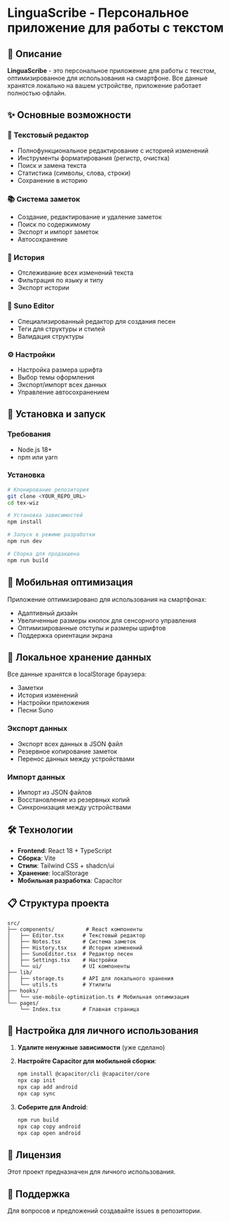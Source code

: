 # LinguaScribe - Персональное приложение для работы с текстом

## 🎯 Описание

**LinguaScribe** - это персональное приложение для работы с текстом, оптимизированное для использования на смартфоне. Все данные хранятся локально на вашем устройстве, приложение работает полностью офлайн.

## ✨ Основные возможности

### 📝 Текстовый редактор

- Полнофункциональное редактирование с историей изменений
- Инструменты форматирования (регистр, очистка)
- Поиск и замена текста
- Статистика (символы, слова, строки)
- Сохранение в историю

### 📚 Система заметок

- Создание, редактирование и удаление заметок
- Поиск по содержимому
- Экспорт и импорт заметок
- Автосохранение

### 📖 История

- Отслеживание всех изменений текста
- Фильтрация по языку и типу
- Экспорт истории

### 🎵 Suno Editor

- Специализированный редактор для создания песен
- Теги для структуры и стилей
- Валидация структуры

### ⚙️ Настройки

- Настройка размера шрифта
- Выбор темы оформления
- Экспорт/импорт всех данных
- Управление автосохранением

## 🚀 Установка и запуск

### Требования

- Node.js 18+
- npm или yarn

### Установка

```bash
# Клонирование репозитория
git clone <YOUR_REPO_URL>
cd tex-wiz

# Установка зависимостей
npm install

# Запуск в режиме разработки
npm run dev

# Сборка для продакшена
npm run build
```

## 📱 Мобильная оптимизация

Приложение оптимизировано для использования на смартфонах:

- Адаптивный дизайн
- Увеличенные размеры кнопок для сенсорного управления
- Оптимизированные отступы и размеры шрифтов
- Поддержка ориентации экрана

## 💾 Локальное хранение данных

Все данные хранятся в localStorage браузера:

- Заметки
- История изменений
- Настройки приложения
- Песни Suno

### Экспорт данных

- Экспорт всех данных в JSON файл
- Резервное копирование заметок
- Перенос данных между устройствами

### Импорт данных

- Импорт из JSON файлов
- Восстановление из резервных копий
- Синхронизация между устройствами

## 🛠 Технологии

- **Frontend**: React 18 + TypeScript
- **Сборка**: Vite
- **Стили**: Tailwind CSS + shadcn/ui
- **Хранение**: localStorage
- **Мобильная разработка**: Capacitor

## 📋 Структура проекта

```
src/
├── components/          # React компоненты
│   ├── Editor.tsx      # Текстовый редактор
│   ├── Notes.tsx       # Система заметок
│   ├── History.tsx     # История изменений
│   ├── SunoEditor.tsx  # Редактор песен
│   ├── Settings.tsx    # Настройки
│   └── ui/             # UI компоненты
├── lib/
│   ├── storage.ts      # API для локального хранения
│   └── utils.ts        # Утилиты
├── hooks/
│   └── use-mobile-optimization.ts # Мобильная оптимизация
└── pages/
    └── Index.tsx       # Главная страница
```

## 🔧 Настройка для личного использования

1. **Удалите ненужные зависимости** (уже сделано)
2. **Настройте Capacitor для мобильной сборки**:

   ```bash
   npm install @capacitor/cli @capacitor/core
   npx cap init
   npx cap add android
   npx cap sync
   ```

3. **Соберите для Android**:
   ```bash
   npm run build
   npx cap copy android
   npx cap open android
   ```

## 📝 Лицензия

Этот проект предназначен для личного использования.

## 🤝 Поддержка

Для вопросов и предложений создавайте issues в репозитории.
